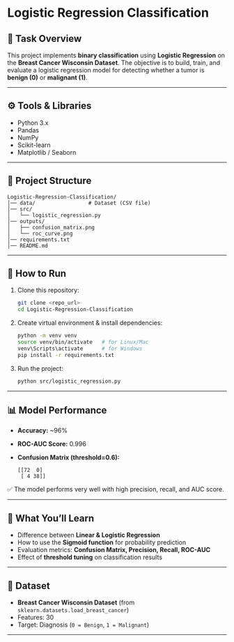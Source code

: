 # Logistic Regression Classification

## 📌 Task Overview

This project implements **binary classification** using **Logistic Regression** on the **Breast Cancer Wisconsin Dataset**.
The objective is to build, train, and evaluate a logistic regression model for detecting whether a tumor is **benign (0)** or **malignant (1)**.

---

## ⚙️ Tools & Libraries

* Python 3.x
* Pandas
* NumPy
* Scikit-learn
* Matplotlib / Seaborn

---

## 📂 Project Structure

```
Logistic-Regression-Classification/
│── data/                 # Dataset (CSV file)
│── src/
│   └── logistic_regression.py
│── outputs/
│   ├── confusion_matrix.png
│   └── roc_curve.png
│── requirements.txt
│── README.md
```

---

## 🚀 How to Run

1. Clone this repository:

   ```bash
   git clone <repo_url>
   cd Logistic-Regression-Classification
   ```

2. Create virtual environment & install dependencies:

   ```bash
   python -m venv venv
   source venv/bin/activate   # for Linux/Mac
   venv\Scripts\activate      # for Windows
   pip install -r requirements.txt
   ```

3. Run the project:

   ```bash
   python src/logistic_regression.py
   ```

---

## 📊 Model Performance

* **Accuracy:** ~96%
* **ROC-AUC Score:** 0.996
* **Confusion Matrix (threshold=0.6):**

  ```
  [[72  0]
   [ 4 38]]
  ```

✅ The model performs very well with high precision, recall, and AUC score.

---

## 🧾 What You’ll Learn

* Difference between **Linear & Logistic Regression**
* How to use the **Sigmoid function** for probability prediction
* Evaluation metrics: **Confusion Matrix, Precision, Recall, ROC-AUC**
* Effect of **threshold tuning** on classification results

---

## 📎 Dataset

* **Breast Cancer Wisconsin Dataset** (from `sklearn.datasets.load_breast_cancer`)
* Features: 30
* Target: Diagnosis (`0 = Benign`, `1 = Malignant`)

---
